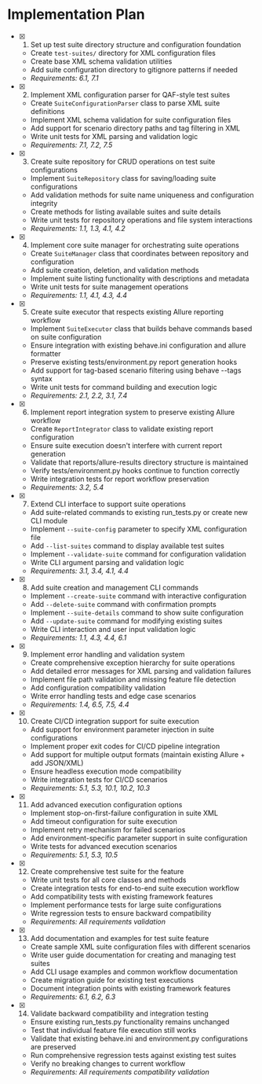 # Implementation Plan

- [x] 1. Set up test suite directory structure and configuration foundation
  - Create `test-suites/` directory for XML configuration files
  - Create base XML schema validation utilities
  - Add suite configuration directory to gitignore patterns if needed
  - _Requirements: 6.1, 7.1_

- [x] 2. Implement XML configuration parser for QAF-style test suites
  - Create `SuiteConfigurationParser` class to parse XML suite definitions
  - Implement XML schema validation for suite configuration files
  - Add support for scenario directory paths and tag filtering in XML
  - Write unit tests for XML parsing and validation logic
  - _Requirements: 7.1, 7.2, 7.5_

- [x] 3. Create suite repository for CRUD operations on test suite configurations
  - Implement `SuiteRepository` class for saving/loading suite configurations
  - Add validation methods for suite name uniqueness and configuration integrity
  - Create methods for listing available suites and suite details
  - Write unit tests for repository operations and file system interactions
  - _Requirements: 1.1, 1.3, 4.1, 4.2_

- [x] 4. Implement core suite manager for orchestrating suite operations
  - Create `SuiteManager` class that coordinates between repository and configuration
  - Add suite creation, deletion, and validation methods
  - Implement suite listing functionality with descriptions and metadata
  - Write unit tests for suite management operations
  - _Requirements: 1.1, 4.1, 4.3, 4.4_

- [x] 5. Create suite executor that respects existing Allure reporting workflow
  - Implement `SuiteExecutor` class that builds behave commands based on suite configuration
  - Ensure integration with existing behave.ini configuration and allure formatter
  - Preserve existing tests/environment.py report generation hooks
  - Add support for tag-based scenario filtering using behave --tags syntax
  - Write unit tests for command building and execution logic
  - _Requirements: 2.1, 2.2, 3.1, 7.4_

- [x] 6. Implement report integration system to preserve existing Allure workflow
  - Create `ReportIntegrator` class to validate existing report configuration
  - Ensure suite execution doesn't interfere with current report generation
  - Validate that reports/allure-results directory structure is maintained
  - Verify tests/environment.py hooks continue to function correctly
  - Write integration tests for report workflow preservation
  - _Requirements: 3.2, 5.4_

- [x] 7. Extend CLI interface to support suite operations
  - Add suite-related commands to existing run_tests.py or create new CLI module
  - Implement `--suite-config` parameter to specify XML configuration file
  - Add `--list-suites` command to display available test suites
  - Implement `--validate-suite` command for configuration validation
  - Write CLI argument parsing and validation logic
  - _Requirements: 3.1, 3.4, 4.1, 4.4_

- [x] 8. Add suite creation and management CLI commands
  - Implement `--create-suite` command with interactive configuration
  - Add `--delete-suite` command with confirmation prompts
  - Implement `--suite-details` command to show suite configuration
  - Add `--update-suite` command for modifying existing suites
  - Write CLI interaction and user input validation logic
  - _Requirements: 1.1, 4.3, 4.4, 6.1_

- [x] 9. Implement error handling and validation system
  - Create comprehensive exception hierarchy for suite operations
  - Add detailed error messages for XML parsing and validation failures
  - Implement file path validation and missing feature file detection
  - Add configuration compatibility validation
  - Write error handling tests and edge case scenarios
  - _Requirements: 1.4, 6.5, 7.5, 4.4_

- [x] 10. Create CI/CD integration support for suite execution
  - Add support for environment parameter injection in suite configurations
  - Implement proper exit codes for CI/CD pipeline integration
  - Add support for multiple output formats (maintain existing Allure + add JSON/XML)
  - Ensure headless execution mode compatibility
  - Write integration tests for CI/CD scenarios
  - _Requirements: 5.1, 5.3, 10.1, 10.2, 10.3_

- [x] 11. Add advanced execution configuration options
  - Implement stop-on-first-failure configuration in suite XML
  - Add timeout configuration for suite execution
  - Implement retry mechanism for failed scenarios
  - Add environment-specific parameter support in suite configuration
  - Write tests for advanced execution scenarios
  - _Requirements: 5.1, 5.3, 10.5_

- [x] 12. Create comprehensive test suite for the feature
  - Write unit tests for all core classes and methods
  - Create integration tests for end-to-end suite execution workflow
  - Add compatibility tests with existing framework features
  - Implement performance tests for large suite configurations
  - Write regression tests to ensure backward compatibility
  - _Requirements: All requirements validation_

- [x] 13. Add documentation and examples for test suite feature
  - Create sample XML suite configuration files with different scenarios
  - Write user guide documentation for creating and managing test suites
  - Add CLI usage examples and common workflow documentation
  - Create migration guide for existing test executions
  - Document integration points with existing framework features
  - _Requirements: 6.1, 6.2, 6.3_

- [x] 14. Validate backward compatibility and integration testing
  - Ensure existing run_tests.py functionality remains unchanged
  - Test that individual feature file execution still works
  - Validate that existing behave.ini and environment.py configurations are preserved
  - Run comprehensive regression tests against existing test suites
  - Verify no breaking changes to current workflow
  - _Requirements: All requirements compatibility validation_